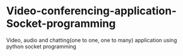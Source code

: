# Video-conferencing-application-Socket-programming
Video, audio and chatting(one to one, one to many) application using python socket programming
